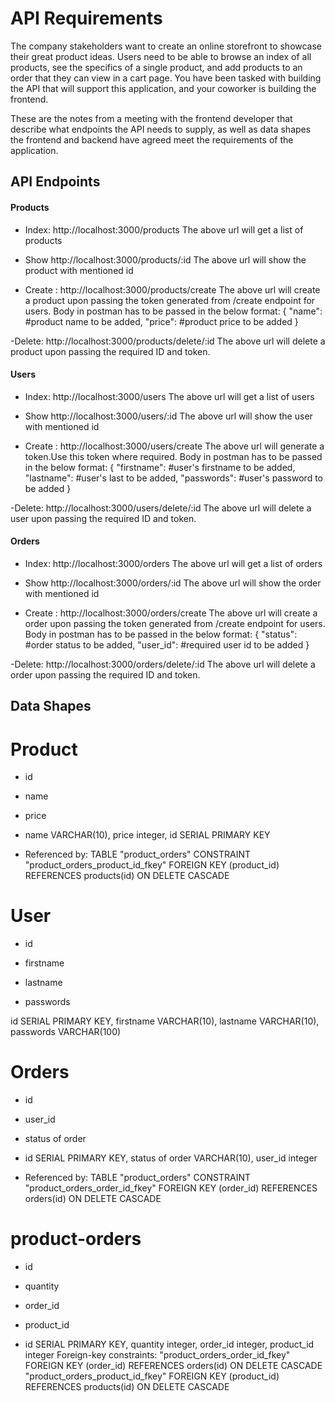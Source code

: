 # API Requirements

The company stakeholders want to create an online storefront to showcase their great product ideas. Users need to be able to browse an index of all products, see the specifics of a single product, and add products to an order that they can view in a cart page. You have been tasked with building the API that will support this application, and your coworker is building the frontend.

These are the notes from a meeting with the frontend developer that describe what endpoints the API needs to supply, as well as data shapes the frontend and backend have agreed meet the requirements of the application.

## API Endpoints

#### Products

- Index: http://localhost:3000/products
  The above url will get a list of products

- Show http://localhost:3000/products/:id
  The above url will show the product with mentioned id

- Create : http://localhost:3000/products/create
  The above url will create a product upon passing the token generated from /create endpoint for users.
  Body in postman has to be passed in the below format:
  {
  "name": #product name to be added,
  "price": #product price to be added
  }

-Delete: http://localhost:3000/products/delete/:id
The above url will delete a product upon passing the required ID and token.

#### Users

- Index: http://localhost:3000/users
  The above url will get a list of users

- Show http://localhost:3000/users/:id
  The above url will show the user with mentioned id

- Create : http://localhost:3000/users/create
  The above url will generate a token.Use this token where required.
  Body in postman has to be passed in the below format:
  {
  "firstname": #user's firstname to be added,
  "lastname": #user's last to be added,
  "passwords": #user's password to be added
  }

-Delete: http://localhost:3000/users/delete/:id
The above url will delete a user upon passing the required ID and token.

#### Orders

- Index: http://localhost:3000/orders
  The above url will get a list of orders

- Show http://localhost:3000/orders/:id
  The above url will show the order with mentioned id

- Create : http://localhost:3000/orders/create
  The above url will create a order upon passing the token generated from /create endpoint for users.
  Body in postman has to be passed in the below format:
  {
  "status": #order status to be added,
  "user_id": #required user id to be added
  }

-Delete: http://localhost:3000/orders/delete/:id
The above url will delete a order upon passing the required ID and token.

## Data Shapes

# Product

- id

- name

- price

- name VARCHAR(10), price integer, id SERIAL PRIMARY KEY

- Referenced by:
  TABLE "product_orders" CONSTRAINT "product_orders_product_id_fkey" FOREIGN KEY (product_id) REFERENCES products(id) ON DELETE CASCADE

# User

- id

- firstname

- lastname

- passwords

id SERIAL PRIMARY KEY, firstname VARCHAR(10), lastname VARCHAR(10), passwords VARCHAR(100)

# Orders

- id

- user_id

- status of order

- id SERIAL PRIMARY KEY, status of order VARCHAR(10), user_id integer

- Referenced by:
  TABLE "product_orders" CONSTRAINT "product_orders_order_id_fkey" FOREIGN KEY (order_id) REFERENCES orders(id) ON DELETE CASCADE

# product-orders

- id

- quantity

- order_id

- product_id

- id SERIAL PRIMARY KEY, quantity integer, order_id integer, product_id integer
  Foreign-key constraints:
  "product_orders_order_id_fkey" FOREIGN KEY (order_id) REFERENCES orders(id) ON DELETE CASCADE
  "product_orders_product_id_fkey" FOREIGN KEY (product_id) REFERENCES products(id) ON DELETE CASCADE
